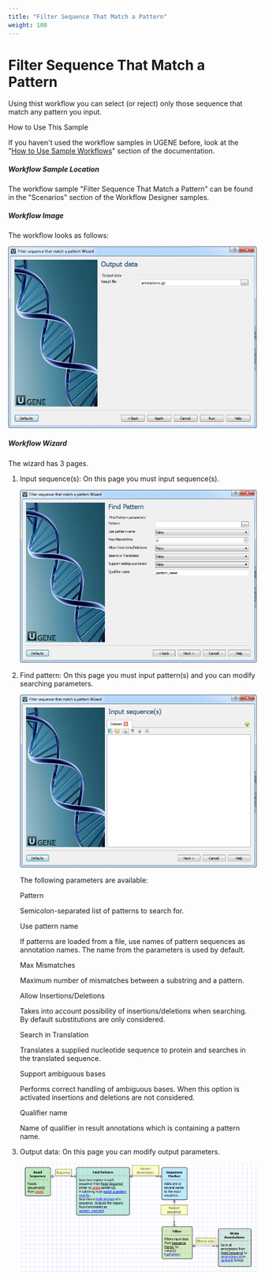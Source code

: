 ```yaml
---
title: "Filter Sequence That Match a Pattern"
weight: 100
---
```



# Filter Sequence That Match a Pattern

Using thist workflow you can select (or reject) only those sequence that match any pattern you input.

How to Use This Sample

If you haven't used the workflow samples in UGENE before, look at the "[How to Use Sample Workflows](how-to-use-sample-workflows.md)" section of the documentation.

##### Workflow Sample Location

The workflow sample "Filter Sequence That Match a Pattern" can be found in the "Scenarios" section of the Workflow Designer samples.

##### Workflow Image

The workflow looks as follows:


![](/images/65930530/65930531.png)

##### Workflow Wizard

The wizard has 3 pages.

1.  Input sequence(s): On this page you must input sequence(s).


    ![](/images/65930530/65930532.png)

2.  Find pattern: On this page you must input pattern(s) and you can modify searching parameters.


    ![](/images/65930530/65930533.png)

    The following parameters are available:

    Pattern

    Semicolon-separated list of patterns to search for.

    Use pattern name

    If patterns are loaded from a file, use names of pattern sequences as annotation names. The name from the parameters is used by default.

    Max Mismatches

    Maximum number of mismatches between a substring and a pattern.

    Allow Insertions/Deletions

    Takes into account possibility of insertions/deletions when searching. By default substitutions are only considered.

    Search in Translation

    Translates a supplied nucleotide sequence to protein and searches in the translated sequence.

    Support ambiguous bases

    Performs correct handling of ambiguous bases. When this option is activated insertions and deletions are not considered.

    Qualifier name

    Name of qualifier in result annotations which is containing a pattern name.

3.  Output data: On this page you can modify output parameters.


    ![](/images/65930530/65930534.png)

